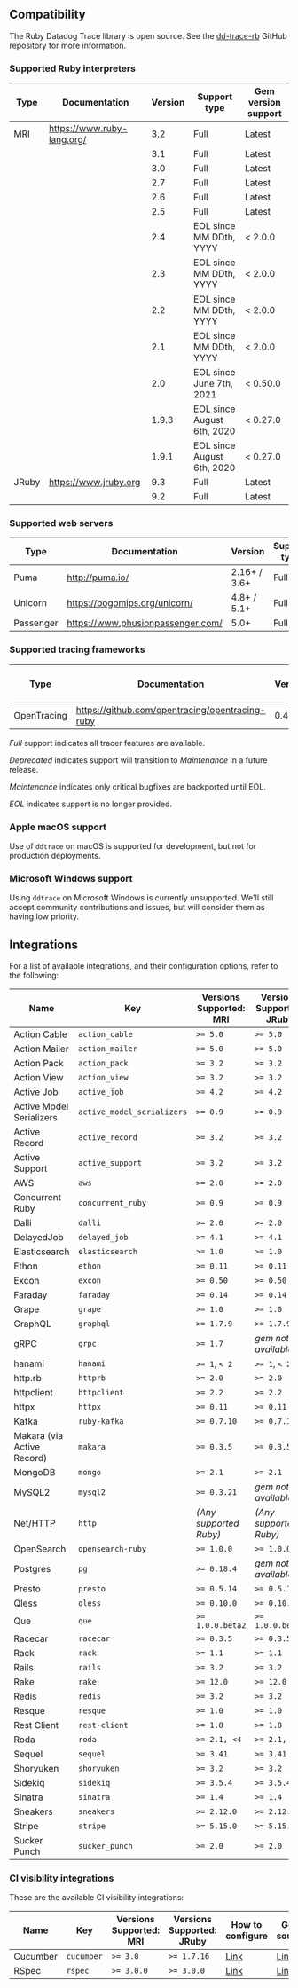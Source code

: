 ## Compatibility

The Ruby Datadog Trace library is open source. See the [dd-trace-rb][1] GitHub repository for more information.

### Supported Ruby interpreters

| Type  | Documentation              | Version | Support type                         | Gem version support |
| ----- | -------------------------- | -----   | ------------------------------------ | ------------------- |
| MRI   | https://www.ruby-lang.org/ | 3.2     | Full                                 | Latest              |
|       |                            | 3.1     | Full                                 | Latest              |
|       |                            | 3.0     | Full                                 | Latest              |
|       |                            | 2.7     | Full                                 | Latest              |
|       |                            | 2.6     | Full                                 | Latest              |
|       |                            | 2.5     | Full                                 | Latest              |
|       |                            | 2.4     | EOL since MM DDth, YYYY              | < 2.0.0             | [comment]: <> (# DEV-2.0: Update with release date)
|       |                            | 2.3     | EOL since MM DDth, YYYY              | < 2.0.0             |
|       |                            | 2.2     | EOL since MM DDth, YYYY              | < 2.0.0             |
|       |                            | 2.1     | EOL since MM DDth, YYYY              | < 2.0.0             |
|       |                            | 2.0     | EOL since June 7th, 2021             | < 0.50.0            |
|       |                            | 1.9.3   | EOL since August 6th, 2020           | < 0.27.0            |
|       |                            | 1.9.1   | EOL since August 6th, 2020           | < 0.27.0            |
| JRuby | https://www.jruby.org      | 9.3     | Full                                 | Latest              |
|       |                            | 9.2     | Full                                 | Latest              |

### Supported web servers

| Type      | Documentation                     | Version      | Support type |
| --------- | --------------------------------- | ------------ | ------------ |
| Puma      | http://puma.io/                   | 2.16+ / 3.6+ | Full         |
| Unicorn   | https://bogomips.org/unicorn/     | 4.8+ / 5.1+  | Full         |
| Passenger | https://www.phusionpassenger.com/ | 5.0+         | Full         |

### Supported tracing frameworks

| Type        | Documentation                                   | Version               | Gem version support |
| ----------- | ----------------------------------------------- | --------------------- | ------------------- |
| OpenTracing | https://github.com/opentracing/opentracing-ruby | 0.4.1+                | >= 0.16.0           |

*Full* support indicates all tracer features are available.

*Deprecated* indicates support will transition to *Maintenance* in a future release.

*Maintenance* indicates only critical bugfixes are backported until EOL.

*EOL* indicates support is no longer provided.

### Apple macOS support

Use of `ddtrace` on macOS is supported for development, but not for production deployments.

### Microsoft Windows support

Using `ddtrace` on Microsoft Windows is currently unsupported. We'll still accept community contributions and issues,
but will consider them as having low priority.

## Integrations

For a list of available integrations, and their configuration options, refer to the following:

| Name                       | Key                        | Versions Supported: MRI  | Versions Supported: JRuby | How to configure                    | Gem source                                                                     |
| -------------------------- | -------------------------- | ------------------------ | --------------------------| ----------------------------------- | ------------------------------------------------------------------------------ |
| Action Cable               | `action_cable`             | `>= 5.0`                 | `>= 5.0`                  | [Link][2]                           | [Link](https://github.com/rails/rails/tree/master/actioncable)               |
| Action Mailer              | `action_mailer`            | `>= 5.0`                 | `>= 5.0`                  | [Link][3]                           | [Link](https://github.com/rails/rails/tree/master/actionmailer)              |
| Action Pack                | `action_pack`              | `>= 3.2`                 | `>= 3.2`                  | [Link][4]                           | [Link](https://github.com/rails/rails/tree/master/actionpack)                |
| Action View                | `action_view`              | `>= 3.2`                 | `>= 3.2`                  | [Link][5]                           | [Link](https://github.com/rails/rails/tree/master/actionview)                |
| Active Job                 | `active_job`               | `>= 4.2`                 | `>= 4.2`                  | [Link][6]                           | [Link](https://github.com/rails/rails/tree/master/activejob)                 |
| Active Model Serializers   | `active_model_serializers` | `>= 0.9`                 | `>= 0.9`                  | [Link][7]                           | [Link](https://github.com/rails-api/active_model_serializers)                |
| Active Record              | `active_record`            | `>= 3.2`                 | `>= 3.2`                  | [Link][8]                           | [Link](https://github.com/rails/rails/tree/master/activerecord)              |
| Active Support             | `active_support`           | `>= 3.2`                 | `>= 3.2`                  | [Link][9]                           | [Link](https://github.com/rails/rails/tree/master/activesupport)             |
| AWS                        | `aws`                      | `>= 2.0`                 | `>= 2.0`                  | [Link][10]                          | [Link](https://github.com/aws/aws-sdk-ruby)                                  |
| Concurrent Ruby            | `concurrent_ruby`          | `>= 0.9`                 | `>= 0.9`                  | [Link][11]                          | [Link](https://github.com/ruby-concurrency/concurrent-ruby)                  |
| Dalli                      | `dalli`                    | `>= 2.0`                 | `>= 2.0`                  | [Link][12]                          | [Link](https://github.com/petergoldstein/dalli)                              |
| DelayedJob                 | `delayed_job`              | `>= 4.1`                 | `>= 4.1`                  | [Link][13]                          | [Link](https://github.com/collectiveidea/delayed_job)                        |
| Elasticsearch              | `elasticsearch`            | `>= 1.0`                 | `>= 1.0`                  | [Link][14]                          | [Link](https://github.com/elastic/elasticsearch-ruby)                        |
| Ethon                      | `ethon`                    | `>= 0.11`                | `>= 0.11`                 | [Link][15]                          | [Link](https://github.com/typhoeus/ethon)                                    |
| Excon                      | `excon`                    | `>= 0.50`                | `>= 0.50`                 | [Link][16]                          | [Link](https://github.com/excon/excon)                                       |
| Faraday                    | `faraday`                  | `>= 0.14`                | `>= 0.14`                 | [Link][17]                          | [Link](https://github.com/lostisland/faraday)                                |
| Grape                      | `grape`                    | `>= 1.0`                 | `>= 1.0`                  | [Link][18]                          | [Link](https://github.com/ruby-grape/grape)                                  |
| GraphQL                    | `graphql`                  | `>= 1.7.9`               | `>= 1.7.9`                | [Link][19]                          | [Link](https://github.com/rmosolgo/graphql-ruby)                             |
| gRPC                       | `grpc`                     | `>= 1.7`                 | *gem not available*       | [Link][20]                          | [Link](https://github.com/grpc/grpc/tree/master/src/rubyc)                   |
| hanami                     | `hanami`                   | `>= 1`, `< 2`            | `>= 1`, `< 2`             | [Link][21]                          | [Link](https://github.com/hanami/hanami)                                     |
| http.rb                    | `httprb`                   | `>= 2.0`                 | `>= 2.0`                  | [Link][22]                          | [Link](https://github.com/httprb/http)                                       |
| httpclient                 | `httpclient`               | `>= 2.2`                 | `>= 2.2`                  | [Link][23]                          | [Link](https://github.com/nahi/httpclient)                                   |
| httpx                      | `httpx`                    | `>= 0.11`                | `>= 0.11`                 | [Link][24]                          | [Link](https://gitlab.com/honeyryderchuck/httpx)                             |
| Kafka                      | `ruby-kafka`               | `>= 0.7.10`              | `>= 0.7.10`               | [Link][25]                          | [Link](https://github.com/zendesk/ruby-kafka)                                |
| Makara (via Active Record) | `makara`                   | `>= 0.3.5`               | `>= 0.3.5`                | [Link][8]                           | [Link](https://github.com/instacart/makara)                                  |
| MongoDB                    | `mongo`                    | `>= 2.1`                 | `>= 2.1`                  | [Link][26]                          | [Link](https://github.com/mongodb/mongo-ruby-driver)                         |
| MySQL2                     | `mysql2`                   | `>= 0.3.21`              | *gem not available*       | [Link][27]                          | [Link](https://github.com/brianmario/mysql2)                                 |
| Net/HTTP                   | `http`                     | *(Any supported Ruby)*   | *(Any supported Ruby)*    | [Link][28]                          | [Link](https://ruby-doc.org/stdlib-2.4.0/libdoc/net/http/rdoc/Net/HTTP.html) |
| OpenSearch                 | `opensearch-ruby`          | `>= 1.0.0`               | `>= 1.0.0`                | [Link][29]                          | [Link](https://github.com/opensearch-project/opensearch-ruby)                |
| Postgres                   | `pg`                       | `>= 0.18.4`              | *gem not available*       | [Link][30]                          | [Link](https://github.com/ged/ruby-pg)                                       |
| Presto                     | `presto`                   | `>= 0.5.14`              | `>= 0.5.14`               | [Link][31]                          | [Link](https://github.com/treasure-data/presto-client-ruby)                  |
| Qless                      | `qless`                    | `>= 0.10.0`              | `>= 0.10.0`               | [Link][32]                          | [Link](https://github.com/seomoz/qless)                                      |
| Que                        | `que`                      | `>= 1.0.0.beta2`         | `>= 1.0.0.beta2`          | [Link][33]                          | [Link](https://github.com/que-rb/que)                                        |
| Racecar                    | `racecar`                  | `>= 0.3.5`               | `>= 0.3.5`                | [Link][34]                          | [Link](https://github.com/zendesk/racecar)                                   |
| Rack                       | `rack`                     | `>= 1.1`                 | `>= 1.1`                  | [Link][35]                          | [Link](https://github.com/rack/rack)                                         |
| Rails                      | `rails`                    | `>= 3.2`                 | `>= 3.2`                  | [Link][36]                          | [Link](https://github.com/rails/rails)                                       |
| Rake                       | `rake`                     | `>= 12.0`                | `>= 12.0`                 | [Link][37]                          | [Link](https://github.com/ruby/rake)                                         |
| Redis                      | `redis`                    | `>= 3.2`                 | `>= 3.2`                  | [Link][38]                          | [Link](https://github.com/redis/redis-rb)                                    |
| Resque                     | `resque`                   | `>= 1.0`                 | `>= 1.0`                  | [Link][39]                          | [Link](https://github.com/resque/resque)                                     |
| Rest Client                | `rest-client`              | `>= 1.8`                 | `>= 1.8`                  | [Link][40]                          | [Link](https://github.com/rest-client/rest-client)                           |
| Roda                       | `roda`                     | `>= 2.1, <4`             | `>= 2.1, <4`              | [Link][41]                          | [Link](https://github.com/jeremyevans/roda)                                  |
| Sequel                     | `sequel`                   | `>= 3.41`                | `>= 3.41`                 | [Link][42]                          | [Link](https://github.com/jeremyevans/sequel)                                |
| Shoryuken                  | `shoryuken`                | `>= 3.2`                 | `>= 3.2`                  | [Link][43]                          | [Link](https://github.com/phstc/shoryuken)                                   |
| Sidekiq                    | `sidekiq`                  | `>= 3.5.4`               | `>= 3.5.4`                | [Link][44]                          | [Link](https://github.com/mperham/sidekiq)                                   |
| Sinatra                    | `sinatra`                  | `>= 1.4`                 | `>= 1.4`                  | [Link][45]                          | [Link](https://github.com/sinatra/sinatra)                                   |
| Sneakers                   | `sneakers`                 | `>= 2.12.0`              | `>= 2.12.0`               | [Link][46]                          | [Link](https://github.com/jondot/sneakers)                                   |
| Stripe                     | `stripe`                   | `>= 5.15.0`              | `>= 5.15.0`               | [Link][47]                          | [Link](https://github.com/stripe/stripe-ruby)                                |
| Sucker Punch               | `sucker_punch`             | `>= 2.0`                 | `>= 2.0`                  | [Link][48]                          | [Link](https://github.com/brandonhilkert/sucker_punch)                       |

### CI visibility integrations

These are the available CI visibility integrations:

| Name      | Key        | Versions Supported: MRI | Versions Supported: JRuby | How to configure    | Gem source                                          |
|-----------|------------|-------------------------|---------------------------|---------------------|-----------------------------------------------------|
| Cucumber  | `cucumber` | `>= 3.0`                | `>= 1.7.16`               | [Link][49]          | [Link](https://github.com/cucumber/cucumber-ruby)   |
| RSpec     | `rspec`    | `>= 3.0.0`              | `>= 3.0.0`                | [Link][50]          | [Link](https://github.com/rspec/rspec)              |

[1]: https://github.com/DataDog/dd-trace-rb
[2]: https://docs.datadoghq.com/tracing/trace_collection/dd_libraries/ruby#action-cable
[3]: https://docs.datadoghq.com/tracing/trace_collection/dd_libraries/ruby#action-mailer
[4]: https://docs.datadoghq.com/tracing/trace_collection/dd_libraries/ruby#action-pack
[5]: https://docs.datadoghq.com/tracing/trace_collection/dd_libraries/ruby#action-view
[6]: https://docs.datadoghq.com/tracing/trace_collection/dd_libraries/ruby#active-job
[7]: https://docs.datadoghq.com/tracing/trace_collection/dd_libraries/ruby#active-model-serializers
[8]: https://docs.datadoghq.com/tracing/trace_collection/dd_libraries/ruby#active-record
[9]: https://docs.datadoghq.com/tracing/trace_collection/dd_libraries/ruby#active-support
[10]: https://docs.datadoghq.com/tracing/trace_collection/dd_libraries/ruby#aws
[11]: https://docs.datadoghq.com/tracing/trace_collection/dd_libraries/ruby#concurrent-ruby
[12]: https://docs.datadoghq.com/tracing/trace_collection/dd_libraries/ruby#dalli
[13]: https://docs.datadoghq.com/tracing/trace_collection/dd_libraries/ruby#delayedjob
[14]: https://docs.datadoghq.com/tracing/trace_collection/dd_libraries/ruby#elasticsearch
[15]: https://docs.datadoghq.com/tracing/trace_collection/dd_libraries/ruby#ethon
[16]: https://docs.datadoghq.com/tracing/trace_collection/dd_libraries/ruby#excon
[17]: https://docs.datadoghq.com/tracing/trace_collection/dd_libraries/ruby#faraday
[18]: https://docs.datadoghq.com/tracing/trace_collection/dd_libraries/ruby#grape
[19]: https://docs.datadoghq.com/tracing/trace_collection/dd_libraries/ruby#graphql
[20]: https://docs.datadoghq.com/tracing/trace_collection/dd_libraries/ruby#grpc
[21]: https://docs.datadoghq.com/tracing/trace_collection/dd_libraries/ruby#hanami
[22]: https://docs.datadoghq.com/tracing/trace_collection/dd_libraries/ruby#httprb
[23]: https://docs.datadoghq.com/tracing/trace_collection/dd_libraries/ruby#httpclient
[24]: https://docs.datadoghq.com/tracing/trace_collection/dd_libraries/ruby#httpx
[25]: https://docs.datadoghq.com/tracing/trace_collection/dd_libraries/ruby#kafka
[26]: https://docs.datadoghq.com/tracing/trace_collection/dd_libraries/ruby#mongodb
[27]: https://docs.datadoghq.com/tracing/trace_collection/dd_libraries/ruby#mysql2
[28]: https://docs.datadoghq.com/tracing/trace_collection/dd_libraries/ruby#nethttp
[29]: https://docs.datadoghq.com/tracing/trace_collection/dd_libraries/ruby#opensearch
[30]: https://docs.datadoghq.com/tracing/trace_collection/dd_libraries/ruby#postgres
[31]: https://docs.datadoghq.com/tracing/trace_collection/dd_libraries/ruby#presto
[32]: https://docs.datadoghq.com/tracing/trace_collection/dd_libraries/ruby#qless
[33]: https://docs.datadoghq.com/tracing/trace_collection/dd_libraries/ruby#que
[34]: https://docs.datadoghq.com/tracing/trace_collection/dd_libraries/ruby#racecar
[35]: https://docs.datadoghq.com/tracing/trace_collection/dd_libraries/ruby#rack
[36]: https://docs.datadoghq.com/tracing/trace_collection/dd_libraries/ruby#rails
[37]: https://docs.datadoghq.com/tracing/trace_collection/dd_libraries/ruby#rake
[38]: https://docs.datadoghq.com/tracing/trace_collection/dd_libraries/ruby#redis
[39]: https://docs.datadoghq.com/tracing/trace_collection/dd_libraries/ruby#resque
[40]: https://docs.datadoghq.com/tracing/trace_collection/dd_libraries/ruby#rest-client
[41]: https://docs.datadoghq.com/tracing/trace_collection/dd_libraries/ruby#roda
[42]: https://docs.datadoghq.com/tracing/trace_collection/dd_libraries/ruby#sequel
[43]: https://docs.datadoghq.com/tracing/trace_collection/dd_libraries/ruby#shoryuken
[44]: https://docs.datadoghq.com/tracing/trace_collection/dd_libraries/ruby#sidekiq
[45]: https://docs.datadoghq.com/tracing/trace_collection/dd_libraries/ruby#sinatra
[46]: https://docs.datadoghq.com/tracing/trace_collection/dd_libraries/ruby#sneakers
[47]: https://docs.datadoghq.com/tracing/trace_collection/dd_libraries/ruby#stripe
[48]: https://docs.datadoghq.com/tracing/trace_collection/dd_libraries/ruby#sucker-punch
[49]: https://docs.datadoghq.com/tracing/trace_collection/dd_libraries/ruby#cucumber
[50]: https://docs.datadoghq.com/tracing/trace_collection/dd_libraries/ruby#rspec

